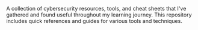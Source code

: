 A collection of cybersecurity resources, tools, and cheat sheets that I've gathered and found useful throughout my learning journey. This repository includes quick references and guides for various tools and techniques.
